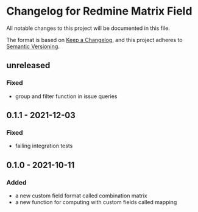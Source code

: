 # Changelog for Redmine Matrix Field

All notable changes to this project will be documented in this file.

The format is based on [Keep a Changelog](https://keepachangelog.com/en/1.0.0/),
and this project adheres to [Semantic Versioning](https://semver.org/spec/v2.0.0.html).

## unreleased

### Fixed

* group and filter function in issue queries

## 0.1.1 - 2021-12-03

### Fixed

* failing integration tests

## 0.1.0 - 2021-10-11

### Added

* a new custom field format called combination matrix
* a new function for computing with custom fields called mapping
